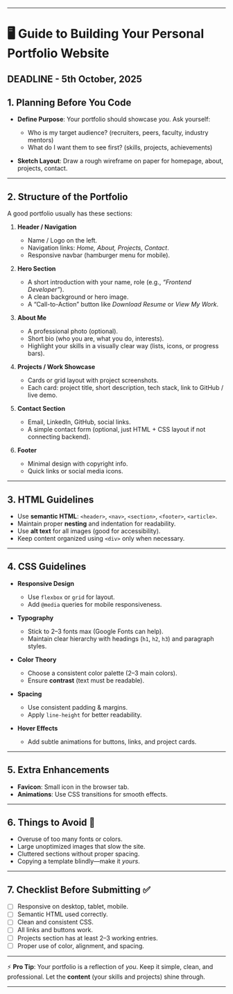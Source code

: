 
---

# 🖥️ Guide to Building Your Personal Portfolio Website
## DEADLINE - 5th October, 2025
## 1. Planning Before You Code

* **Define Purpose**: Your portfolio should showcase *you*. Ask yourself:

  * Who is my target audience? (recruiters, peers, faculty, industry mentors)
  * What do I want them to see first? (skills, projects, achievements)
* **Sketch Layout**: Draw a rough wireframe on paper for homepage, about, projects, contact.

---

## 2. Structure of the Portfolio

A good portfolio usually has these sections:

1. **Header / Navigation**

   * Name / Logo on the left.
   * Navigation links: *Home, About, Projects, Contact*.
   * Responsive navbar (hamburger menu for mobile).

2. **Hero Section**

   * A short introduction with your name, role (e.g., *“Frontend Developer”*).
   * A clean background or hero image.
   * A “Call-to-Action” button like *Download Resume* or *View My Work*.

3. **About Me**

   * A professional photo (optional).
   * Short bio (who you are, what you do, interests).
   * Highlight your skills in a visually clear way (lists, icons, or progress bars).

4. **Projects / Work Showcase**

   * Cards or grid layout with project screenshots.
   * Each card: project title, short description, tech stack, link to GitHub / live demo.

5. **Contact Section**

   * Email, LinkedIn, GitHub, social links.
   * A simple contact form (optional, just HTML + CSS layout if not connecting backend).

6. **Footer**

   * Minimal design with copyright info.
   * Quick links or social media icons.

---

## 3. HTML Guidelines

* Use **semantic HTML**: `<header>`, `<nav>`, `<section>`, `<footer>`, `<article>`.
* Maintain proper **nesting** and indentation for readability.
* Use **alt text** for all images (good for accessibility).
* Keep content organized using `<div>` only when necessary.

---

## 4. CSS Guidelines

* **Responsive Design**

  * Use `flexbox` or `grid` for layout.
  * Add `@media` queries for mobile responsiveness.
* **Typography**

  * Stick to 2–3 fonts max (Google Fonts can help).
  * Maintain clear hierarchy with headings (`h1`, `h2`, `h3`) and paragraph styles.
* **Color Theory**

  * Choose a consistent color palette (2–3 main colors).
  * Ensure **contrast** (text must be readable).
* **Spacing**

  * Use consistent padding & margins.
  * Apply `line-height` for better readability.
* **Hover Effects**

  * Add subtle animations for buttons, links, and project cards.

---

## 5. Extra Enhancements

* **Favicon**: Small icon in the browser tab.
* **Animations**: Use CSS transitions for smooth effects.


---

## 6. Things to Avoid 🚫

* Overuse of too many fonts or colors.
* Large unoptimized images that slow the site.
* Cluttered sections without proper spacing.
* Copying a template blindly—make it *yours*.

---

## 7. Checklist Before Submitting ✅

* [ ] Responsive on desktop, tablet, mobile.
* [ ] Semantic HTML used correctly.
* [ ] Clean and consistent CSS.
* [ ] All links and buttons work.
* [ ] Projects section has at least 2–3 working entries.
* [ ] Proper use of color, alignment, and spacing.

---

⚡ **Pro Tip**: Your portfolio is a reflection of *you*. Keep it simple, clean, and professional. Let the **content** (your skills and projects) shine through.

---

